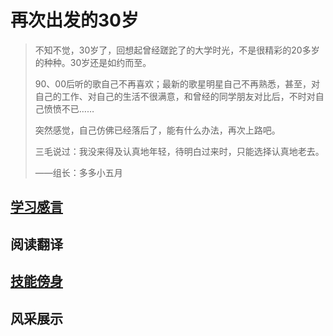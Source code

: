  # 再次出发的30岁

> 不知不觉，30岁了，回想起曾经蹉跎了的大学时光，不是很精彩的20多岁的种种。30岁还是如约而至。
>
> 90、00后听的歌自己不再喜欢；最新的歌星明星自己不再熟悉，甚至，对自己的工作、对自己的生活不很满意，和曾经的同学朋友对比后，不时对自己愤愤不已……
>
> 突然感觉，自己仿佛已经落后了，能有什么办法，再次上路吧。
>
> 三毛说过：我没来得及认真地年轻，待明白过来时，只能选择认真地老去。
>
> ——组长：多多小五月

## [学习感言](study/0.md)

## 阅读翻译

## [技能傍身](skill/0.md)

## 风采展示

